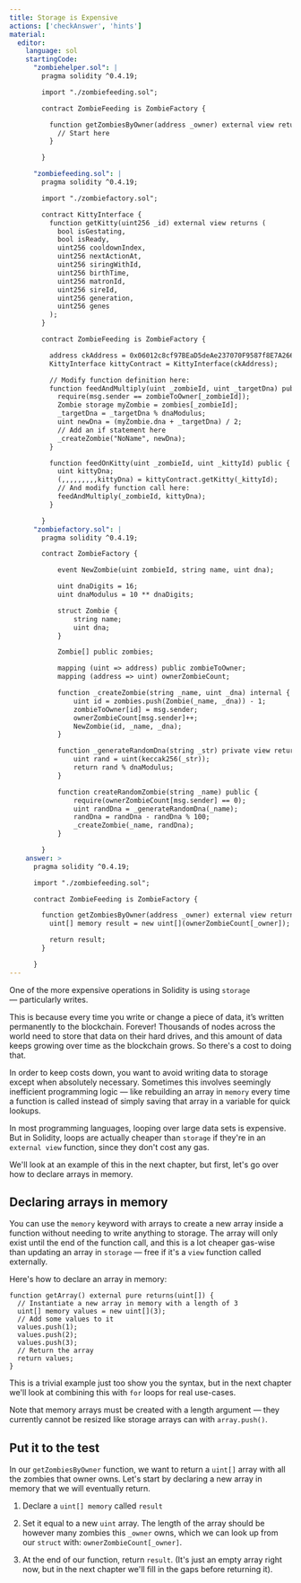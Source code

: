 ```yaml
---
title: Storage is Expensive
actions: ['checkAnswer', 'hints']
material:
  editor:
    language: sol
    startingCode:
      "zombiehelper.sol": |
        pragma solidity ^0.4.19;

        import "./zombiefeeding.sol";

        contract ZombieFeeding is ZombieFactory {

          function getZombiesByOwner(address _owner) external view returns(uint[]) {
            // Start here
          }

        }

      "zombiefeeding.sol": |
        pragma solidity ^0.4.19;

        import "./zombiefactory.sol";

        contract KittyInterface {
          function getKitty(uint256 _id) external view returns (
            bool isGestating,
            bool isReady,
            uint256 cooldownIndex,
            uint256 nextActionAt,
            uint256 siringWithId,
            uint256 birthTime,
            uint256 matronId,
            uint256 sireId,
            uint256 generation,
            uint256 genes
          );
        }

        contract ZombieFeeding is ZombieFactory {

          address ckAddress = 0x06012c8cf97BEaD5deAe237070F9587f8E7A266d;
          KittyInterface kittyContract = KittyInterface(ckAddress);

          // Modify function definition here:
          function feedAndMultiply(uint _zombieId, uint _targetDna) public {
            require(msg.sender == zombieToOwner[_zombieId]);
            Zombie storage myZombie = zombies[_zombieId];
            _targetDna = _targetDna % dnaModulus;
            uint newDna = (myZombie.dna + _targetDna) / 2;
            // Add an if statement here
            _createZombie("NoName", newDna);
          }

          function feedOnKitty(uint _zombieId, uint _kittyId) public {
            uint kittyDna;
            (,,,,,,,,,kittyDna) = kittyContract.getKitty(_kittyId);
            // And modify function call here:
            feedAndMultiply(_zombieId, kittyDna);
          }

        }
      "zombiefactory.sol": |
        pragma solidity ^0.4.19;

        contract ZombieFactory {

            event NewZombie(uint zombieId, string name, uint dna);

            uint dnaDigits = 16;
            uint dnaModulus = 10 ** dnaDigits;

            struct Zombie {
                string name;
                uint dna;
            }

            Zombie[] public zombies;

            mapping (uint => address) public zombieToOwner;
            mapping (address => uint) ownerZombieCount;

            function _createZombie(string _name, uint _dna) internal {
                uint id = zombies.push(Zombie(_name, _dna)) - 1;
                zombieToOwner[id] = msg.sender;
                ownerZombieCount[msg.sender]++;
                NewZombie(id, _name, _dna);
            }

            function _generateRandomDna(string _str) private view returns (uint) {
                uint rand = uint(keccak256(_str));
                return rand % dnaModulus;
            }

            function createRandomZombie(string _name) public {
                require(ownerZombieCount[msg.sender] == 0);
                uint randDna = _generateRandomDna(_name);
                randDna = randDna - randDna % 100;
                _createZombie(_name, randDna);
            }

        }
    answer: >
      pragma solidity ^0.4.19;

      import "./zombiefeeding.sol";

      contract ZombieFeeding is ZombieFactory {

        function getZombiesByOwner(address _owner) external view returns(uint[]) {
          uint[] memory result = new uint[](ownerZombieCount[_owner]);

          return result;
        }

      }
---
```


One of the more expensive operations in Solidity is using `storage` — particularly writes.

This is because every time you write or change a piece of data, it’s written permanently to the blockchain. Forever! Thousands of nodes across the world need to store that data on their hard drives, and this amount of data keeps growing over time as the blockchain grows. So there's a cost to doing that.

In order to keep costs down, you want to avoid writing data to storage except when absolutely necessary. Sometimes this involves seemingly inefficient programming logic — like rebuilding an array in `memory` every time a function is called instead of simply saving that array in a variable for quick lookups. 

In most programming languages, looping over large data sets is expensive. But in Solidity, loops are actually cheaper than `storage` if they're in an `external view` function, since they don't cost any gas.

We'll look at an example of this in the next chapter, but first, let's go over how to declare arrays in memory.

## Declaring arrays in memory

You can use the `memory` keyword with arrays to create a new array inside a function without needing to write anything to storage. The array will only exist until the end of the function call, and this is a lot cheaper gas-wise than updating an array in `storage` — free if it's a `view` function called externally.

Here's how to declare an array in memory:

```
function getArray() external pure returns(uint[]) {
  // Instantiate a new array in memory with a length of 3
  uint[] memory values = new uint[](3);
  // Add some values to it
  values.push(1);
  values.push(2);
  values.push(3);
  // Return the array
  return values;
}
```

This is a trivial example just too show you the syntax, but in the next chapter we'll look at combining this with `for` loops for real use-cases.

Note that memory arrays must be created with a length argument — they currently cannot be resized like storage arrays can with `array.push()`.

## Put it to the test

In our `getZombiesByOwner` function, we want to return a `uint[]` array with all the zombies that owner owns. Let's start by declaring a new array in memory that we will eventually return.

1. Declare a `uint[] memory` called `result`

2. Set it equal to a new `uint` array. The length of the array should be however many zombies this `_owner` owns, which we can look up from our `struct` with: `ownerZombieCount[_owner]`.

3. At the end of our function, return `result`. (It's just an empty array right now, but in the next chapter we'll fill in the gaps before returning it).
